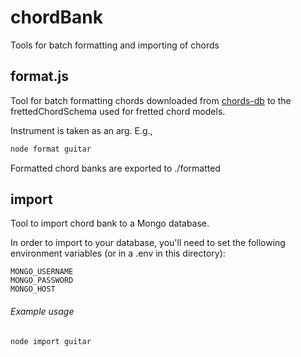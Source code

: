 # chordBank

Tools for batch formatting and importing of chords

## format.js

Tool for batch formatting chords downloaded from [chords-db]( https://github.com/tombatossals/chords-db ) to the frettedChordSchema used for fretted chord models.

Instrument is taken as an arg. E.g.,

```bash
node format guitar
```

Formatted chord banks are exported to ./formatted

## import

Tool to import chord bank to a Mongo database.

In order to import to your database, you'll need to set the following environment variables (or in a .env in this directory):

```
MONGO_USERNAME
MONGO_PASSWORD
MONGO_HOST
```

###### Example usage

```bash
node import guitar
```

